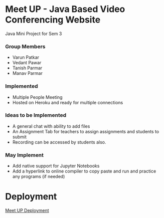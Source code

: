 # Meet UP - Java Based Video Conferencing Website #

Java Mini Project for Sem 3

### Group Members ##
- Varun Patkar
- Vedant Pawar
- Tanish Parmar
- Manav Parmar

### Implemented ###
* Multiple People Meeting
* Hosted on Heroku and ready for multiple connections



### Ideas to be Implemented ###

* A general chat with ability to add files
* An Assignment Tab for teachers to assign assignments and students to submit
* Recording can be accessed by students also.



### May Implement ###

* Add native support for Jupyter Notebooks 
* Add a hyperlink to online compiler to copy paste and run and practice any programs (if needed)

# Deployment #

[Meet UP Deployment](http://meet-up-video-conference.herokuapp.com/)
